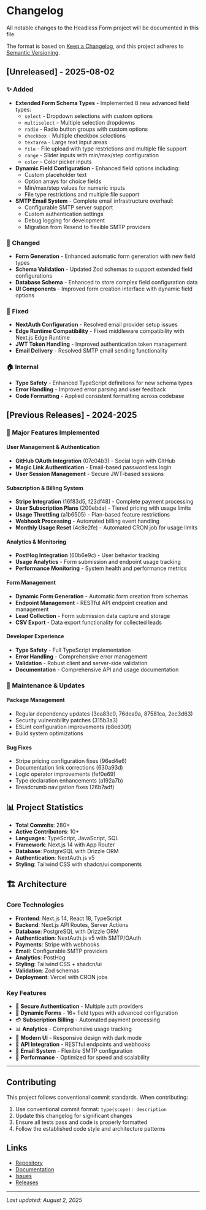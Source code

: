 # Changelog

All notable changes to the Headless Form project will be documented in this file.

The format is based on [Keep a Changelog](https://keepachangelog.com/en/1.0.0/),
and this project adheres to [Semantic Versioning](https://semver.org/spec/v2.0.0.html).

## [Unreleased] - 2025-08-02

### ✨ Added

- **Extended Form Schema Types** - Implemented 8 new advanced field types:
  - `select` - Dropdown selections with custom options
  - `multiselect` - Multiple selection dropdowns
  - `radio` - Radio button groups with custom options
  - `checkbox` - Multiple checkbox selections
  - `textarea` - Large text input areas
  - `file` - File upload with type restrictions and multiple file support
  - `range` - Slider inputs with min/max/step configuration
  - `color` - Color picker inputs
- **Dynamic Field Configuration** - Enhanced field options including:
  - Custom placeholder text
  - Option arrays for choice fields
  - Min/max/step values for numeric inputs
  - File type restrictions and multiple file support
- **SMTP Email System** - Complete email infrastructure overhaul:
  - Configurable SMTP server support
  - Custom authentication settings
  - Debug logging for development
  - Migration from Resend to flexible SMTP providers

### 🔧 Changed

- **Form Generation** - Enhanced automatic form generation with new field types
- **Schema Validation** - Updated Zod schemas to support extended field configurations
- **Database Schema** - Enhanced to store complex field configuration data
- **UI Components** - Improved form creation interface with dynamic field options

### 🐛 Fixed

- **NextAuth Configuration** - Resolved email provider setup issues
- **Edge Runtime Compatibility** - Fixed middleware compatibility with Next.js Edge Runtime
- **JWT Token Handling** - Improved authentication token management
- **Email Delivery** - Resolved SMTP email sending functionality

### 🏠 Internal

- **Type Safety** - Enhanced TypeScript definitions for new schema types
- **Error Handling** - Improved error parsing and user feedback
- **Code Formatting** - Applied consistent formatting across codebase

## [Previous Releases] - 2024-2025

### 🎉 Major Features Implemented

#### User Management & Authentication

- **GitHub OAuth Integration** (07c04b3) - Social login with GitHub
- **Magic Link Authentication** - Email-based passwordless login
- **User Session Management** - Secure JWT-based sessions

#### Subscription & Billing System

- **Stripe Integration** (16f83d5, f23df48) - Complete payment processing
- **User Subscription Plans** (200ebda) - Tiered pricing with usage limits
- **Usage Throttling** (a1b6505) - Plan-based feature restrictions
- **Webhook Processing** - Automated billing event handling
- **Monthly Usage Reset** (4c8e2fe) - Automated CRON job for usage limits

#### Analytics & Monitoring

- **PostHog Integration** (60b6e9c) - User behavior tracking
- **Usage Analytics** - Form submission and endpoint usage tracking
- **Performance Monitoring** - System health and performance metrics

#### Form Management

- **Dynamic Form Generation** - Automatic form creation from schemas
- **Endpoint Management** - RESTful API endpoint creation and management
- **Lead Collection** - Form submission data capture and storage
- **CSV Export** - Data export functionality for collected leads

#### Developer Experience

- **Type Safety** - Full TypeScript implementation
- **Error Handling** - Comprehensive error management
- **Validation** - Robust client and server-side validation
- **Documentation** - Comprehensive API and usage documentation

### 🔧 Maintenance & Updates

#### Package Management

- Regular dependency updates (3ea83c0, 76dea9a, 87581ca, 2ec3d63)
- Security vulnerability patches (315b3a3)
- ESLint configuration improvements (b8ed30f)
- Build system optimizations

#### Bug Fixes

- Stripe pricing configuration fixes (96ed4e6)
- Documentation link corrections (630a93d)
- Logic operator improvements (fef0e69)
- Type declaration enhancements (a192a7b)
- Breadcrumb navigation fixes (26b7adf)

## 📊 Project Statistics

- **Total Commits**: 280+
- **Active Contributors**: 10+
- **Languages**: TypeScript, JavaScript, SQL
- **Framework**: Next.js 14 with App Router
- **Database**: PostgreSQL with Drizzle ORM
- **Authentication**: NextAuth.js v5
- **Styling**: Tailwind CSS with shadcn/ui components

## 🏗️ Architecture

### Core Technologies

- **Frontend**: Next.js 14, React 18, TypeScript
- **Backend**: Next.js API Routes, Server Actions
- **Database**: PostgreSQL with Drizzle ORM
- **Authentication**: NextAuth.js v5 with SMTP/OAuth
- **Payments**: Stripe with webhooks
- **Email**: Configurable SMTP providers
- **Analytics**: PostHog
- **Styling**: Tailwind CSS + shadcn/ui
- **Validation**: Zod schemas
- **Deployment**: Vercel with CRON jobs

### Key Features

- 🔐 **Secure Authentication** - Multiple auth providers
- 📝 **Dynamic Forms** - 16+ field types with advanced configuration
- 💳 **Subscription Billing** - Automated payment processing
- 📊 **Analytics** - Comprehensive usage tracking
- 🎨 **Modern UI** - Responsive design with dark mode
- 🔌 **API Integration** - RESTful endpoints and webhooks
- 📧 **Email System** - Flexible SMTP configuration
- 🚀 **Performance** - Optimized for speed and scalability

---

## Contributing

This project follows conventional commit standards. When contributing:

1. Use conventional commit format: `type(scope): description`
2. Update this changelog for significant changes
3. Ensure all tests pass and code is properly formatted
4. Follow the established code style and architecture patterns

## Links

- [Repository](https://github.com/routerso/headless-form)
- [Documentation](https://docs.headlessform.com)
- [Issues](https://github.com/routerso/headless-form/issues)
- [Releases](https://github.com/routerso/headless-form/releases)

---

_Last updated: August 2, 2025_
